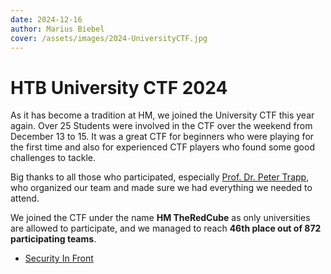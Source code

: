 ```yaml
---
date: 2024-12-16
author: Marius Biebel
cover: /assets/images/2024-UniversityCTF.jpg
---
```


# HTB University CTF 2024

As it has become a tradition at HM, we joined the University CTF this year again. Over 25 Students were involved in the CTF over the weekend from December 13 to 15. It was a great CTF for beginners who were playing for the first time and also for experienced CTF players who found some good challenges to tackle.

Big thanks to all those who participated, especially [Prof. Dr. Peter Trapp](https://hm.edu/kontakte_de/contact_detail_32577.de.html), who organized our team and made sure we had everything we needed to attend.

We joined the CTF under the name **HM TheRedCube** as only universities are allowed to participate, and we managed to reach **46th place out of 872 participating teams**.

- [Security In Front](SecurityInFront.md)